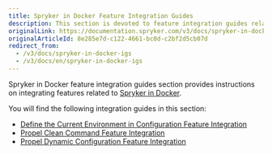 ```yaml
---
title: Spryker in Docker Feature Integration Guides
description: This section is devoted to feature integration guides related to Spryker in Docker.
originalLink: https://documentation.spryker.com/v3/docs/spryker-in-docker-igs
originalArticleId: 8e285e7d-c122-4661-bc0d-c2bf2d5cb07d
redirect_from:
  - /v3/docs/spryker-in-docker-igs
  - /v3/docs/en/spryker-in-docker-igs
---
```


Spryker in Docker feature integration guides section provides instructions on integrating features related to [Spryker in Docker](/docs/scos/dev/developer-guides/201907.0/installation/spryker-in-docker/spryker-in-docker.html).

You will find the following integration guides in this section:

* [Define the Current Environment in Configuration Feature Integration](https://documentation.spryker.com/v3/docs/define-the-current-environment-in-configuration-feature-integration-guide-201907)
* [Propel Clean Command Feature Integration](/docs/scos/dev/migration-and-integration/201907.0/feature-integration-guides/spryker-in-docker/propel-clean-command-feature-integration.html)
* [Propel Dynamic Configuration Feature Integration](https://documentation.spryker.com/v3/docs/propel-dynamic-configuration-feature-integration-201907)


